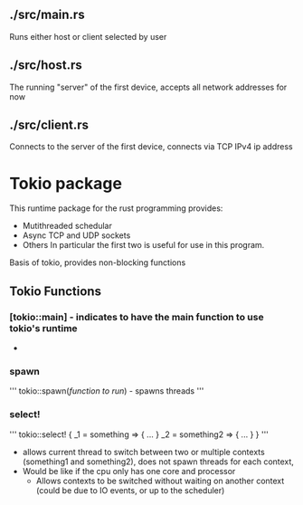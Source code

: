 ## ./src/main.rs
  Runs either host or client selected by user

## ./src/host.rs
  The running "server" of the first device,
  accepts all network addresses for now

## ./src/client.rs
  Connects to the server of the first device,
  connects via TCP IPv4 ip address


# Tokio package
This runtime package for the rust programming provides:
  - Mutithreaded schedular
  - Async TCP and UDP sockets
  - Others
In particular the first two is useful for use in this program.

Basis of tokio, provides non-blocking functions

## Tokio Functions

### [tokio::main] - indicates to have the main function to use tokio's runtime
  - 
### spawn
'''
tokio::spawn(*function to run*) - spawns threads
'''

### select!
'''
tokio::select! {
  _1 = something => {
    ...
  }
  _2 = something2 => {
    ...
  }
}
'''
- allows current thread to switch between two or multiple contexts (something1 and something2), does not spawn threads for each context, 
- Would be like if the cpu only has one core and processor
  - Allows contexts to be switched without waiting on another context (could be due to IO events, or up to the scheduler)
